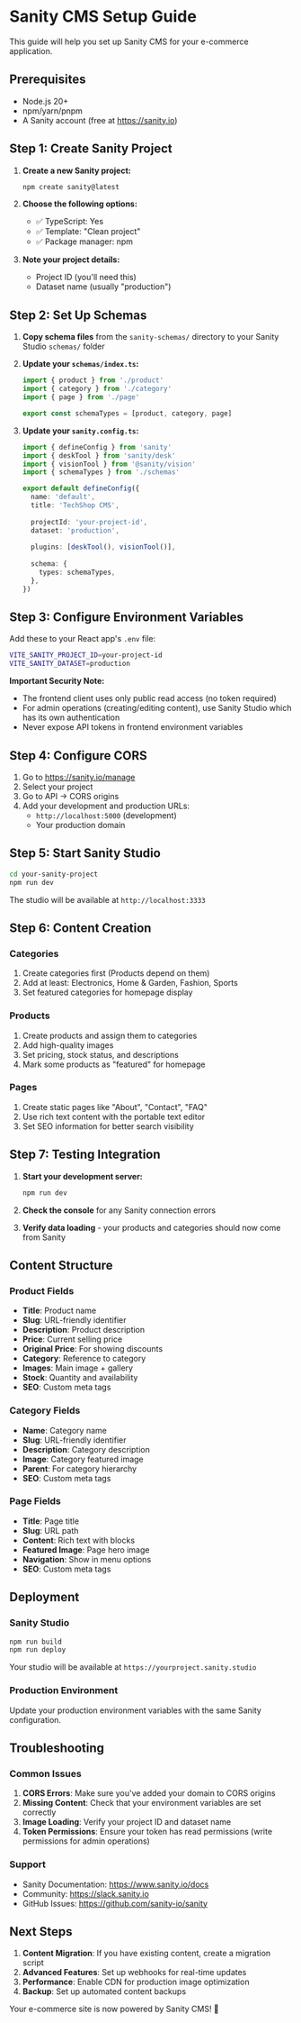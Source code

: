 # Sanity CMS Setup Guide

This guide will help you set up Sanity CMS for your e-commerce application.

## Prerequisites

- Node.js 20+
- npm/yarn/pnpm
- A Sanity account (free at https://sanity.io)

## Step 1: Create Sanity Project

1. **Create a new Sanity project:**
   ```bash
   npm create sanity@latest
   ```

2. **Choose the following options:**
   - ✅ TypeScript: Yes
   - ✅ Template: "Clean project"
   - ✅ Package manager: npm

3. **Note your project details:**
   - Project ID (you'll need this)
   - Dataset name (usually "production")

## Step 2: Set Up Schemas

1. **Copy schema files** from the `sanity-schemas/` directory to your Sanity Studio `schemas/` folder

2. **Update your `schemas/index.ts`:**
   ```typescript
   import { product } from './product'
   import { category } from './category'
   import { page } from './page'

   export const schemaTypes = [product, category, page]
   ```

3. **Update your `sanity.config.ts`:**
   ```typescript
   import { defineConfig } from 'sanity'
   import { deskTool } from 'sanity/desk'
   import { visionTool } from '@sanity/vision'
   import { schemaTypes } from './schemas'

   export default defineConfig({
     name: 'default',
     title: 'TechShop CMS',
     
     projectId: 'your-project-id',
     dataset: 'production',
     
     plugins: [deskTool(), visionTool()],
     
     schema: {
       types: schemaTypes,
     },
   })
   ```

## Step 3: Configure Environment Variables

Add these to your React app's `.env` file:

```bash
VITE_SANITY_PROJECT_ID=your-project-id
VITE_SANITY_DATASET=production
```

**Important Security Note:**
- The frontend client uses only public read access (no token required)
- For admin operations (creating/editing content), use Sanity Studio which has its own authentication
- Never expose API tokens in frontend environment variables

## Step 4: Configure CORS

1. Go to https://sanity.io/manage
2. Select your project
3. Go to API → CORS origins
4. Add your development and production URLs:
   - `http://localhost:5000` (development)
   - Your production domain

## Step 5: Start Sanity Studio

```bash
cd your-sanity-project
npm run dev
```

The studio will be available at `http://localhost:3333`

## Step 6: Content Creation

### Categories
1. Create categories first (Products depend on them)
2. Add at least: Electronics, Home & Garden, Fashion, Sports
3. Set featured categories for homepage display

### Products
1. Create products and assign them to categories
2. Add high-quality images
3. Set pricing, stock status, and descriptions
4. Mark some products as "featured" for homepage

### Pages
1. Create static pages like "About", "Contact", "FAQ"
2. Use rich text content with the portable text editor
3. Set SEO information for better search visibility

## Step 7: Testing Integration

1. **Start your development server:**
   ```bash
   npm run dev
   ```

2. **Check the console** for any Sanity connection errors

3. **Verify data loading** - your products and categories should now come from Sanity

## Content Structure

### Product Fields
- **Title**: Product name
- **Slug**: URL-friendly identifier
- **Description**: Product description
- **Price**: Current selling price
- **Original Price**: For showing discounts
- **Category**: Reference to category
- **Images**: Main image + gallery
- **Stock**: Quantity and availability
- **SEO**: Custom meta tags

### Category Fields
- **Name**: Category name
- **Slug**: URL-friendly identifier
- **Description**: Category description
- **Image**: Category featured image
- **Parent**: For category hierarchy
- **SEO**: Custom meta tags

### Page Fields
- **Title**: Page title
- **Slug**: URL path
- **Content**: Rich text with blocks
- **Featured Image**: Page hero image
- **Navigation**: Show in menu options
- **SEO**: Custom meta tags

## Deployment

### Sanity Studio
```bash
npm run build
npm run deploy
```

Your studio will be available at `https://yourproject.sanity.studio`

### Production Environment
Update your production environment variables with the same Sanity configuration.

## Troubleshooting

### Common Issues

1. **CORS Errors**: Make sure you've added your domain to CORS origins
2. **Missing Content**: Check that your environment variables are set correctly
3. **Image Loading**: Verify your project ID and dataset name
4. **Token Permissions**: Ensure your token has read permissions (write permissions for admin operations)

### Support

- Sanity Documentation: https://www.sanity.io/docs
- Community: https://slack.sanity.io
- GitHub Issues: https://github.com/sanity-io/sanity

## Next Steps

1. **Content Migration**: If you have existing content, create a migration script
2. **Advanced Features**: Set up webhooks for real-time updates
3. **Performance**: Enable CDN for production image optimization
4. **Backup**: Set up automated content backups

Your e-commerce site is now powered by Sanity CMS! 🎉